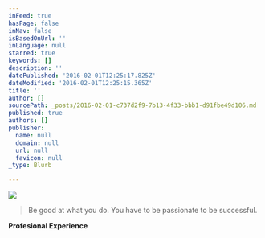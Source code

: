 ```yaml
---
inFeed: true
hasPage: false
inNav: false
isBasedOnUrl: ''
inLanguage: null
starred: true
keywords: []
description: ''
datePublished: '2016-02-01T12:25:17.825Z'
dateModified: '2016-02-01T12:25:15.365Z'
title: ''
author: []
sourcePath: _posts/2016-02-01-c737d2f9-7b13-4f33-bbb1-d91fbe49d106.md
published: true
authors: []
publisher:
  name: null
  domain: null
  url: null
  favicon: null
_type: Blurb

---
```

![](https://s3-us-west-2.amazonaws.com/the-grid-img/p/f1726fe5e34c6659407e38491ba46c94fdd25e28.jpg)

> Be good at what you do. You have to be passionate to be successful.

**Profesional Experience**